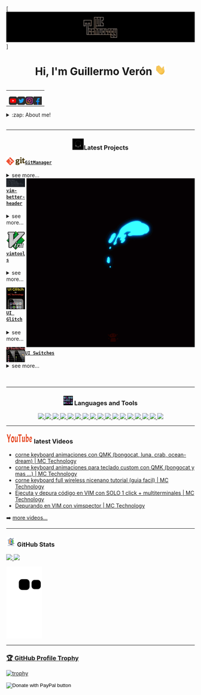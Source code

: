 [![MC Technology](src/mctechnology_extendido.GIF)]

<h1 align="center">Hi, I'm Guillermo Verón <img src="./src/wave.gif" width="30px"></h1>

<table align="right">
<tr>
<td>

[<img align="left" alt="MC Technology | YouTube" width="22px" src="./src/youtube.png" />][youtube]
[<img align="left" alt="@Guilleveron | Twitter" width="22px" src="./src/twitter.png" />][twitter]
[<img align="left" alt="@Guilleveron | Instagram" width="22px" src="./src/instagram.png" />][instagram]
[<img align="left" alt="MC Technology17 | Facebook" width="22px" src="./src/facebook.png" />][facebook]

</td>
</tr>
</table>

<details>
  <summary>:zap: About me!</summary>

### 🔬 Bioanalyst Clinico and I am currently studying a Master in Bioinformatic 💻!!
- 🦾 I love the PowerLifting!
- 🤓  I’m currently learning everything
- 👾  I am very curious and that is why you start studying programming
- 🗒  I am currently very obsected with learning vimscript
</details>

<br />

---

<h3 align="center"><img src="./src/cabeza.GIF" width="30px" height="30px">Latest Projects</h3>

<tr>
<td>

[<img align="left" alt="gm | Git Manager" width="50px" src="./src/git_logo.png" />][gm]

</td>
<td> <h4 align="left"> <a href="https://github.com/Guilleveron" target="_blank"><code>GitManager</code></a> </h4>
  <details>
    <summary>see more...</summary>

    A manager for GIT multi platform.
    Compatibility: zsh/bash/fish/powershell and vim/vi/nvim/Gvim/MacVim

  </details> </td>
</tr>
<tr>
<td>

<img align="left" alt="vim-better-header | vim-better-header " width="50px" src="./src/vim-better-header.png" />

</td>
<img align="right" alt=yomero" width="450px" height="450px" src="./src/pokemon.GIF">
<td> <h4 align="left"> <a href="https://github.com/Guilleveron/vim-better-header" target="_blank"><code>vim-better-header</code></a> </h4>
  <details>
    <summary>see more...</summary>

    A better automated template header for vim

  </details> </td>
</tr>
<tr>
<td>

[<img align="left" alt="vimtools | VimTools" width="50px" src="./src/vim.png" />][vimtools]

</td>
<td> <h4 align="left"> <a href="https://github.com/Guilleveron/vimtools" target="_blank"><code>vimtools</code></a> </h4>
  <details>
    <summary>see more...</summary>

    VimTools is functions and settings
    that will make it easy for you life

  </details> </td>
</tr>
<tr>
<td>

[<img align="left" alt="uiswitch | UI Glitch" width="50px" src="./src/uiglitch.png" />][uiglitch]

</td>
<td> <h4 align="left"> <a href="https://repo.packix.com/package/com.mctechnology.uiglitch/" target="_blank"><code>UI Glitch</code></a> </h4>
  <details>
    <summary>see more...</summary>

    UI Glitch is here!!!
    Give your iPhone a different look with UI Glitch.
    The UI family by MC Technology! Designed for UI lovers!
    With UI Glitch you can get an exquisite combination to complement your themes!
    More than 20 Shades with different degrees of opacity and colors!
    Compatibility with thousands of themes!  Includes an exclusive animated theme!

  </details> </td>
</tr>
<tr>
<td>

[<img align="left" alt="uiswitches | UI Switches" width="50px" src="./src/uiswitches.png" />][uiswitches]

</td>
<td> <h4 align="left"> <a href="https://repo.packix.com/package/com.mctechnology.uiswitches/" target="_blank"><code>UI Switches</code></a> </h4>
  <details>
    <summary>see more...</summary>

    UI Switches
    Give your iPhone a different look with UI Switches the UI family by MC Technology! Designed for UI lovers!
    How to use UI Switches?  Install Snowboard and Snowboard UI extension from Spark’s repo.
    Then activate the UI Switches from the Snowboard settings respring and enjoy :D !
    Or use iThemer or Anemone for activation

  </details> </td>
</tr>

<br />
<br />

---

<h3 align="center"><img src="./src/0101.GIF" width="25px" height="25px"> Languages and Tools</h3>
<p align="center">
    <a href="https://www.youtube.com/channel/UC_mYh5PYPHBJ5YYUj8AIkcw" target="_blank"> <img src="https://img.shields.io/badge/OS-Linux-informational?style=flat&logo=linux&logoColor=white&color=2bbc8a"/> </a>
    <a href="https://www.youtube.com/channel/UC_mYh5PYPHBJ5YYUj8AIkcw" target="_blank"> <img src="https://img.shields.io/badge/OS-MacOS-informational?style=flat&logo=macos&logoColor=white&color=2bbc8a"/> </a>
    <a href="https://www.youtube.com/channel/UC_mYh5PYPHBJ5YYUj8AIkcw" target="_blank"> <img src="https://img.shields.io/badge/OS-Windows-informational?style=flat&logo=windows&logoColor=white&color=2bbc8a"/> </a>
    <a href="https://www.youtube.com/channel/UC_mYh5PYPHBJ5YYUj8AIkcw" target="_blank"> <img src="https://img.shields.io/badge/Code-Python-informational?style=flat&logo=python&logoColor=white&color=2bbc8a"/> </a>
    <a href="https://www.youtube.com/channel/UC_mYh5PYPHBJ5YYUj8AIkcw" target="_blank"> <img src="https://img.shields.io/badge/Code-JavaScript-informational?style=flat&logo=javascript&logoColor=white&color=2bbc8a"/> </a>
    <a href="https://www.youtube.com/channel/UC_mYh5PYPHBJ5YYUj8AIkcw" target="_blank"> <img src="https://img.shields.io/badge/Code-C-informational?style=flat&logo=c&logoColor=white&color=2bbc8a"/> </a>
    <a href="https://www.youtube.com/channel/UC_mYh5PYPHBJ5YYUj8AIkcw" target="_blank"> <img src="https://img.shields.io/badge/Code-C++-informational?style=flat&logo=c++&logoColor=white&color=2bbc8a"/> </a>
    <a href="https://www.youtube.com/channel/UC_mYh5PYPHBJ5YYUj8AIkcw" target="_blank"> <img src="https://img.shields.io/badge/Code-R-informational?style=flat&logo=r&logoColor=white&color=2bbc8a"/> </a>
    <a href="https://www.youtube.com/channel/UC_mYh5PYPHBJ5YYUj8AIkcw" target="_blank"> <img src="https://img.shields.io/badge/Code-Make-informational?style=flat&logo=cmake&logoColor=white&color=2bbc8a"/> </a>
    <a href="https://www.youtube.com/channel/UC_mYh5PYPHBJ5YYUj8AIkcw" target="_blank"> <img src="https://img.shields.io/badge/Code-HTML5-informational?style=flat&logo=html5&logoColor=white&color=2bbc8a"/> </a>
    <a href="https://www.youtube.com/channel/UC_mYh5PYPHBJ5YYUj8AIkcw" target="_blank"> <img src="https://img.shields.io/badge/Code-Vim-informational?style=flat&logo=vim&logoColor=white&color=2bbc8a"/> </a>
    <a href="https://www.youtube.com/channel/UC_mYh5PYPHBJ5YYUj8AIkcw" target="_blank"> <img src="https://img.shields.io/badge/Code-Markdown-informational?style=flat&logo=markdown&logoColor=white&color=2bbc8a"/> </a>
    <a href="https://www.youtube.com/channel/UC_mYh5PYPHBJ5YYUj8AIkcw" target="_blank"> <img src="https://img.shields.io/badge/Shell-Bash-informational?style=flat&logo=gnu-bash&logoColor=white&color=2bbc8a"/> </a>
    <a href="https://www.youtube.com/channel/UC_mYh5PYPHBJ5YYUj8AIkcw" target="_blank"> <img src="https://img.shields.io/badge/Tools-Docker-informational?style=flat&logo=docker&logoColor=white&color=2bbc8a"/> </a>
    <a href="https://www.youtube.com/channel/UC_mYh5PYPHBJ5YYUj8AIkcw" target="_blank"> <img src="https://img.shields.io/badge/Tools-Git-informational?style=flat&logo=git&logoColor=white&color=2bbc8a"/> </a>
    <a href="https://www.youtube.com/channel/UC_mYh5PYPHBJ5YYUj8AIkcw" target="_blank"> <img src="https://img.shields.io/badge/Tools-GitHub-informational?style=flat&logo=github&logoColor=white&color=2bbc8a"/> </a>
    <a href="https://www.youtube.com/channel/UC_mYh5PYPHBJ5YYUj8AIkcw" target="_blank"> <img src="https://img.shields.io/badge/Tools-GitLab-informational?style=flat&logo=gitlab&logoColor=white&color=2bbc8a"/> </a>
</p>

---

<h3 align="left"><img src="./src/youtube.gif" width="70px" height="25px"> latest Videos</h3>

<!-- YOUTUBE:START -->
- [corne keyboard animaciones con QMK &lpar;bongocat, luna, crab, ocean-dream&rpar; | MC Technology](https://www.youtube.com/watch?v=_dswDmpqY0A)
- [corne keyboard animaciones para teclado custom con QMK &lpar;bongocat y mas ...&rpar; | MC Technology](https://www.youtube.com/watch?v=w9Z_ODrKhvQ)
- [corne keyboard full wireless nicenano tutorial &lpar;guia facil&rpar; | MC Technology](https://www.youtube.com/watch?v=YVi7ROevBAI)
- [Ejecuta y depura código en VIM con SOLO 1 click + multiterminales | MC Technology](https://www.youtube.com/watch?v=uba3mR7RNhg)
- [Depurando en VIM con vimspector | MC Technology](https://www.youtube.com/watch?v=wIU6Roqmljs)
<!-- YOUTUBE:END -->

➡️ [more videos...](https://www.youtube.com/channel/UC_mYh5PYPHBJ5YYUj8AIkcw)

---

<h3 align="left"><img src="./src/estadistica2.gif" width="25px" height="25px"> GitHub Stats</h3>

<div>
  <a href="https://github.com/Guilleveron">
  <img height="180em" src="https://github-readme-stats.vercel.app/api?username=Guilleveron&show_icons=true&theme=radical&include_all_commits=true&count_private=true"/>
  <img height="180em" src="https://github-readme-stats.vercel.app/api/top-langs/?username=Guilleveron&layout=compact&langs_count=7&theme=radical"/>
</div>

![Snake animation](https://github.com/Guilleveron/Guilleveron/blob/output/github-contribution-grid-snake.svg)

---

### 🏆 GitHub Profile Trophy

[![trophy](https://github-profile-trophy.vercel.app/?username=Guilleveron&no-frame=true&theme=onedark&rank=SECRET,SSS,SS,S,AAA,AA,A)](https://github.com/ryo-ma/github-profile-trophy)

<form action="https://www.paypal.com/donate" method="post" target="_top">
<input type="hidden" name="hosted_button_id" value="A9ZCHSS5K6SS8" />
<input type="image" src="https://www.paypalobjects.com/en_US/DK/i/btn/btn_donateCC_LG.gif" border="0" name="submit" title="PayPal - The safer, easier way to pay online!" alt="Donate with PayPal button" />

[twitter]: https://twitter.com/guilleVeron98
[youtube]: https://www.youtube.com/c/Guilleveron
[instagram]: https://www.instagram.com/veronguillermo/
[facebook]: https://www.facebook.com/guillermo.veronfernandez.3/

[vimtools]: https://github.com/Guilleveron/vimtools
[jailbreakrepo]: https://Guilleveron.github.io/
[uiglitch]: https://repo.packix.com/package/com.mctechnology.uiglitch/
[uiswitches]: https://repo.packix.com/package/com.mctechnology.uiswitches/
[gm]: https://github.com/Guilleveron/gm
